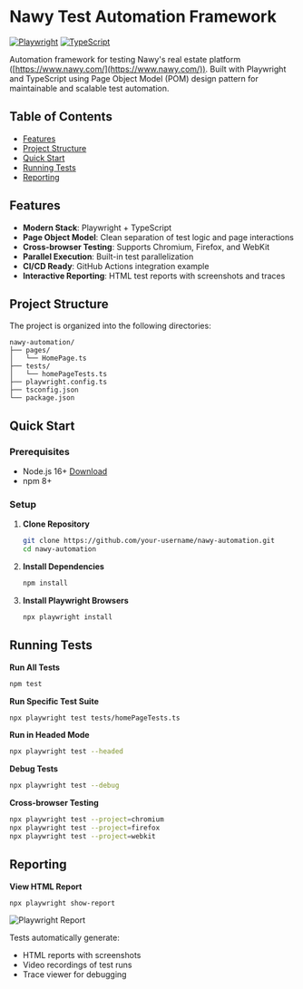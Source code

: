
# Nawy Test Automation Framework

[![Playwright](https://img.shields.io/badge/Playwright-2.4+-blue?logo=playwright)](https://playwright.dev)
[![TypeScript](https://img.shields.io/badge/TypeScript-4.9+-3178C6?logo=typescript)](https://www.typescriptlang.org)

Automation framework for testing Nawy's real estate platform ([https://www.nawy.com/](https://www.nawy.com/)). Built with Playwright and TypeScript using Page Object Model (POM) design pattern for maintainable and scalable test automation.

## Table of Contents

- [Features](#features)
- [Project Structure](#project-structure)
- [Quick Start](#quick-start)
- [Running Tests](#running-tests)
- [Reporting](#reporting)

## Features

- **Modern Stack**: Playwright + TypeScript
- **Page Object Model**: Clean separation of test logic and page interactions
- **Cross-browser Testing**: Supports Chromium, Firefox, and WebKit
- **Parallel Execution**: Built-in test parallelization
- **CI/CD Ready**: GitHub Actions integration example
- **Interactive Reporting**: HTML test reports with screenshots and traces

## Project Structure


The project is organized into the following directories:

```
nawy-automation/
├── pages/
│   └── HomePage.ts
├── tests/
│   └── homePageTests.ts
├── playwright.config.ts
├── tsconfig.json
└── package.json
```

## Quick Start

### Prerequisites

- Node.js 16+ [Download](https://nodejs.org/)
- npm 8+

### Setup

1. **Clone Repository**
   ```bash
   git clone https://github.com/your-username/nawy-automation.git
   cd nawy-automation
   ```

2. **Install Dependencies**
   ```bash
   npm install
   ```

3. **Install Playwright Browsers**
   ```bash
   npx playwright install
   ```

## Running Tests

**Run All Tests**
```bash
npm test
```

**Run Specific Test Suite**
```bash
npx playwright test tests/homePageTests.ts
```

**Run in Headed Mode**
```bash
npx playwright test --headed
```

**Debug Tests**
```bash
npx playwright test --debug
```

**Cross-browser Testing**
```bash
npx playwright test --project=chromium
npx playwright test --project=firefox
npx playwright test --project=webkit
```



## Reporting

**View HTML Report**
```bash
npx playwright show-report
```

![Playwright Report](https://playwright.dev/img/playwright-report.svg)

Tests automatically generate:
- HTML reports with screenshots
- Video recordings of test runs
- Trace viewer for debugging
```